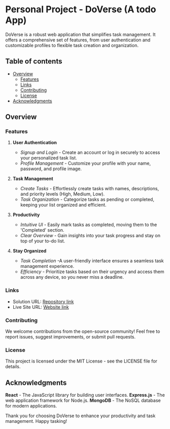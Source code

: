 # Personal Project - DoVerse (A todo App)

DoVerse is a robust web application that simplifies task management. It offers a comprehensive set of features, from user authentication and customizable profiles to flexible task creation and organization.

## Table of contents

- [Overview](#overview)
  - [Features](#features)
  - [Links](#links)
  - [Contributing](#contributing)
  - [License](#license)
- [Acknowledgments](#cknowledgments)

## Overview

### Features

1. **User Authentication**
    - *Signup and Login* - Create an account or log in securely to access your personalized task list.
    - *Profile Management* - Customize your profile with your name, password, and profile image.

2. **Task Management**
    - *Create Tasks* - Effortlessly create tasks with names, descriptions, and priority levels (High, Medium, Low).
    - *Task Organization* - Categorize tasks as pending or completed, keeping your list organized and efficient.

3. **Productivity**
    - *Intuitive UI* - Easily mark tasks as completed, moving them to the 'Completed' section.
    - *Clear Overview* - Gain insights into your task progress and stay on top of your to-do list.

4. **Stay Organized**
    - *Task Completion* -A user-friendly interface ensures a seamless task management experience.
    - *Efficiency* - Prioritize tasks based on their urgency and access them across any device, so you never miss a deadline.

### Links

- Solution URL: [Repository link](https://github.com/kushagarwal11ag/todo)
- Live Site URL: [Website link](https://doverse.vercel.app/)

### Contributing

We welcome contributions from the open-source community! Feel free to report issues, suggest improvements, or submit pull requests.

### License

This project is licensed under the MIT License - see the LICENSE file for details.

## Acknowledgments

**React** - The JavaScript library for building user interfaces.
**Express.js** - The web application framework for Node.js.
**MongoDB** - The NoSQL database for modern applications.

Thank you for choosing DoVerse to enhance your productivity and task management. Happy tasking!